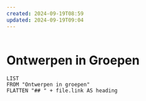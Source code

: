 ```yaml
---
created: 2024-09-19T08:59
updated: 2024-09-19T09:04
---
```

```toc
```

# Ontwerpen in Groepen 
```dataview
LIST
FROM "Ontwerpen in groepen"
FLATTEN "## " + file.link AS heading
```